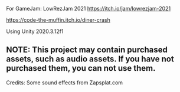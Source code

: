 For GameJam: LowRezJam 2021
https://itch.io/jam/lowrezjam-2021

https://code-the-muffin.itch.io/diner-crash

Using Unity 2020.3.12f1


## NOTE: This project may contain purchased assets, such as audio assets. If you have not purchased them, you can not use them.

Credits:
Some sound effects from Zapsplat.com
